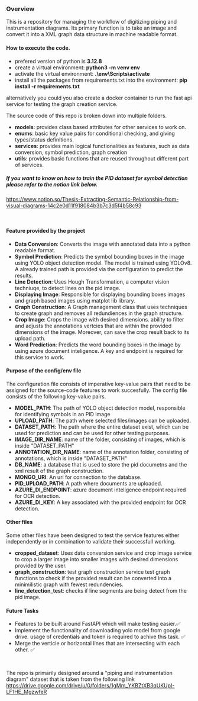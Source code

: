 ### Overview
This is a repository for managing the workflow of digitizing piping and instrumentation diagrams. Its primary function is to take an image and convert it into a XML graph data structure in machine readable format.

#### How to execute the code.
- prefered version of python is **3.12.8**
- create a virtual environment: **python3 -m venv env**
- activate the virtual environment: **.\env\Scripts\activate**
- install all the packages from requirements.txt into the environment: **pip install -r requirements.txt**

alternatively you could you also create a docker container to run the fast api service for testing the graph creation service.

The source code of this repo is broken down into multiple folders.
- **models**: provides class based attributes for other services to work on.
- **enums**: basic key value pairs for conditional checking, and giving types/status definitions.
- **services**: provides main logical functionalities as features, such as data conversion, symbol prediction, graph creation
- **utils**: provides basic functions that are reused throughout different part of services.

##### If you want to know on how to train the PID dataset for symbol detection please refer to the notion link below. 
https://www.notion.so/Thesis-Extracting-Semantic-Relationship-from-visual-diagrams-14c2e0d11f918084b3b7c3d5f4b58c93 

<br>

#### Feature provided by the project
- **Data Conversion**: Converts the image with annotated data into a python readable format. 
- **Symbol Prediction**: Predicts the symbol bounding boxes in the image using YOLO object detection model. The model is trained using YOLOv8. A already trained path is provided via the configuration to predict the results.
- **Line Detection**: Uses Hough Transformation, a computer vision techniuqe, to detect lines on the pid image.
- **Displaying Image**: Responsible for displaying bounding boxes images and graph based images using matplot lib library.
- **Graph Construction**: A Graph management class that uses techniques to create graph and removes all redundiences in the graph structure.
- **Crop Image**: Crops the image with desired dimensions. ability to filter and adjusts the annotations vertcies that are within the provided dimensions of the image. Moreover, can save the crop result back to its upload path.  
- **Word Prediction**: Predicts the word bounding boxes in the image by using azure document inteligence. A key and endpoint is required for this service to work.


#### Purpose of the config/env file
The configuration file consists of imperative key-value pairs that need to be assigned for the source-code features to work succesfully.
The config file consists of the following key-value pairs.

- **MODEL_PATH**: The path of YOLO object detection model, responsible for identifying symbols in an PID image
- **UPLOAD_PATH**: The path where selected files/images can be uploaded.
- **DATASET_PATH**: The path where the entire dataset exist, which can be used for prediction and can be used for other testing purposes.
- **IMAGE_DIR_NAME**: name of the folder, consisting of images, which is inside "DATASET_PATH"
- **ANNOTATION_DIR_NAME**: name of the annotation folder, consisting of annotations, which is inside "DATASET_PATH"
- **DB_NAME**: a database that is used to store the pid documetns and the xml result of the graph construction.
- **MONGO_URI**: An uri for connection to the database.
- **PID_UPLOAD_PATH**: A path where documents are uploaded.
- **AZURE_DI_ENDPOINT**: azure document inteligence endpoint required for OCR detection.
- **AZURE_DI_KEY**: A key associated with the provided endpoint for OCR detection.

#### Other files
Some other files have been designed to test the service features either independently or in combination to validate their successfull working.

- **cropped_dataset**: Uses data conversion service and crop image service to crop a larger image into smaller images with desired dimensions provided by the user.
- **graph_construction**: test graph construction service test graph functions to check if the provided result can be converted into a minimilistic graph with fewest redundencies.
- **line_detection_test**: checks if line segments are being detect from the pid image. 


#### Future Tasks
- Features to be built around FastAPI which will make testing easier.✅
- Implement the functionality of downloading yolo model from google drive. usage of credentials and token is required to achive this task. ✅
- Merge the verticle or horizontal lines that are intersecting with each other. ✅

<br>

The repo is primarily designed around a "piping and instrumentation diagram" dataset that is taken from the following link
https://drive.google.com/drive/u/0/folders/1gMm_YKBZtXB3qUKUpI-LF1HE_MgzwfeR
